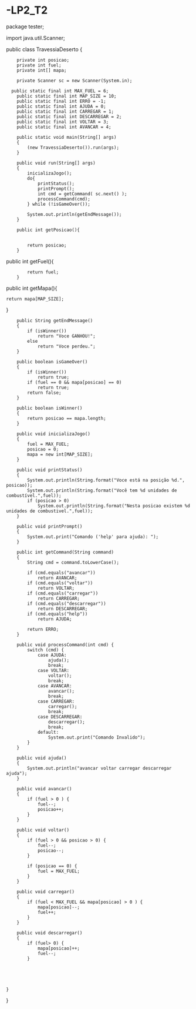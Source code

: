 -LP2_T2
=======
package tester;

import java.util.Scanner;

public class TravessiaDeserto {


		private int posicao;
		private int fuel;
		private int[] mapa;

	    private Scanner sc = new Scanner(System.in);

	  public static final int MAX_FUEL = 6;
		public static final int MAP_SIZE = 10;
		public static final int ERRO = -1;
		public static final int AJUDA = 0;
		public static final int CARREGAR = 1;
		public static final int DESCARREGAR = 2;
		public static final int VOLTAR = 3;
		public static final int AVANCAR = 4;

		public static void main(String[] args)
		{
			(new TravessiaDeserto()).run(args);
	    }

		public void run(String[] args)
		{
			inicializaJogo();
			do{
				printStatus();
				printPrompt();
				int cmd = getCommand( sc.next() );
				processCommand(cmd);
	        } while (!isGameOver());

			System.out.println(getEndMessage());
		}

		public int getPosicao(){
	        

	        return posicao;
		}
		
public int getFuel(){
	        

	        return fuel;
		}
public int getMapa(){
    

    return mapa[MAP_SIZE];
}
	   
		public String getEndMessage()
		{
	        if (isWinner())
	            return "Voce GANHOU!";
			else
	            return "Voce perdeu.";
		}

		public boolean isGameOver()
		{
	        if (isWinner())
	            return true;
			if (fuel == 0 && mapa[posicao] == 0)
	            return true;
			return false;
		}

		public boolean isWinner()
		{
			return posicao == mapa.length;
		}

		public void inicializaJogo()
		{
			fuel = MAX_FUEL;
			posicao = 0;
			mapa = new int[MAP_SIZE];
		}

		public void printStatus()
		{
	        System.out.println(String.format("Voce está na posição %d.", posicao));
			System.out.println(String.format("Você tem %d unidades de combustível.",fuel));
			if (posicao > 0)
	            System.out.println(String.format("Nesta posicao existem %d unidades de combustivel.",fuel));
		}

	    public void printPrompt()
	    {
			System.out.print("Comando ('help' para ajuda): ");
		}

		public int getCommand(String command)
		{
	        String cmd = command.toLowerCase();

			if (cmd.equals("avancar"))
				return AVANCAR;
			if (cmd.equals("voltar"))
				return VOLTAR;
			if (cmd.equals("carregar"))
				return CARREGAR;
			if (cmd.equals("descarregar"))
				return DESCARREGAR;
			if (cmd.equals("help"))
				return AJUDA;

	        return ERRO;
		}

		public void processCommand(int cmd) {
			switch (cmd) {
				case AJUDA:
					ajuda();
					break;
				case VOLTAR:
					voltar();
					break;
				case AVANCAR:
					avancar();
					break;
				case CARREGAR:
					carregar();
					break;
				case DESCARREGAR:
					descarregar();
					break;
				default:
					System.out.print("Comando Invalido");
			}
		}

		public void ajuda()
		{
	        System.out.println("avancar voltar carregar descarregar ajuda");
		}

		public void avancar()
		{
			if (fuel > 0 ) {
				fuel--;
				posicao++;
	        }
		}

		public void voltar()
		{
			if (fuel > 0 && posicao > 0) {
	            fuel--;
				posicao--;
	        }

			if (posicao == 0) {
				fuel = MAX_FUEL;
			}
	    }

	    public void carregar()
	    {
			if (fuel < MAX_FUEL && mapa[posicao] > 0 ) {
				mapa[posicao]--;
				fuel++;
	        }
		}

		public void descarregar()
		{
			if (fuel> 0) {
				mapa[posicao]++;
				fuel--;
	        }
		
			

			
			
	}
	
	
}
